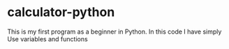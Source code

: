 # calculator-python
This is my first program as a beginner in Python.
In this code I have simply Use variables and functions 
